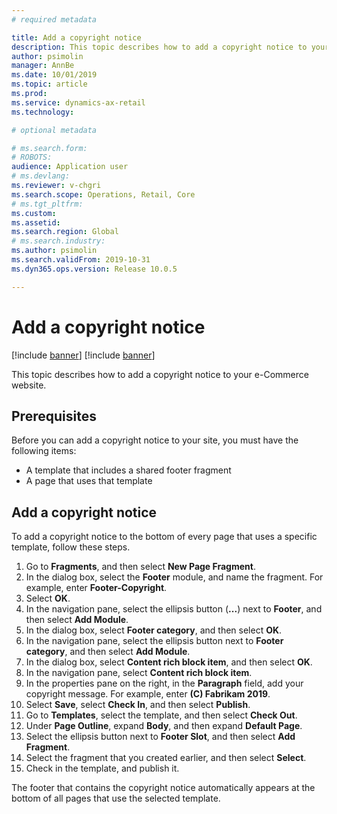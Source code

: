 ```yaml
---
# required metadata

title: Add a copyright notice
description: This topic describes how to add a copyright notice to your e-Commerce website.
author: psimolin
manager: AnnBe
ms.date: 10/01/2019
ms.topic: article
ms.prod: 
ms.service: dynamics-ax-retail
ms.technology: 

# optional metadata

# ms.search.form: 
# ROBOTS: 
audience: Application user
# ms.devlang: 
ms.reviewer: v-chgri
ms.search.scope: Operations, Retail, Core
# ms.tgt_pltfrm: 
ms.custom: 
ms.assetid: 
ms.search.region: Global
# ms.search.industry: 
ms.author: psimolin
ms.search.validFrom: 2019-10-31
ms.dyn365.ops.version: Release 10.0.5

---
```


# Add a copyright notice

[!include [banner](../includes/preview-banner.md)]
[!include [banner](../includes/banner.md)]

This topic describes how to add a copyright notice to your e-Commerce website.

## Prerequisites

Before you can add a copyright notice to your site, you must have the following items:

- A template that includes a shared footer fragment
- A page that uses that template

## Add a copyright notice

To add a copyright notice to the bottom of every page that uses a specific template, follow these steps.

1. Go to **Fragments**, and then select **New Page Fragment**.
1. In the dialog box, select the **Footer** module, and name the fragment. For example, enter **Footer-Copyright**.
1. Select **OK**.
1. In the navigation pane, select the ellipsis button (**...**) next to **Footer**, and then select **Add Module**.
1. In the dialog box, select **Footer category**, and then select **OK**.
1. In the navigation pane, select the ellipsis button next to **Footer category**, and then select **Add Module**.
1. In the dialog box, select **Content rich block item**, and then select **OK**.
1. In the navigation pane, select **Content rich block item**.
1. In the properties pane on the right, in the **Paragraph** field, add your copyright message. For example, enter **(C) Fabrikam 2019**.
1. Select **Save**, select **Check In**, and then select **Publish**.
1. Go to **Templates**, select the template, and then select **Check Out**.
1. Under **Page Outline**, expand **Body**, and then expand **Default Page**.
1. Select the ellipsis button next to **Footer Slot**, and then select **Add Fragment**.
1. Select the fragment that you created earlier, and then select **Select**.
1. Check in the template, and publish it.

The footer that contains the copyright notice automatically appears at the bottom of all pages that use the selected template.
